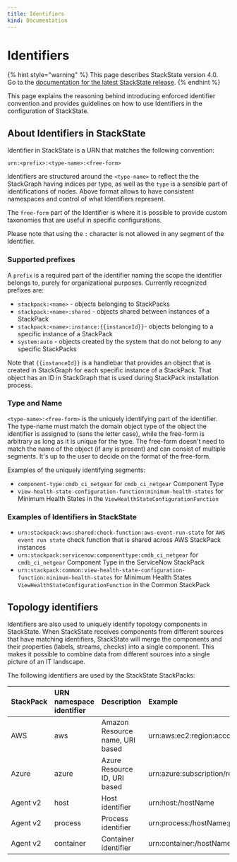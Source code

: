 ```yaml
---
title: Identifiers
kind: Documentation
---
```


# Identifiers

{% hint style="warning" %}
This page describes StackState version 4.0.  
Go to the [documentation for the latest StackState release](https://docs.stackstate.com/).
{% endhint %}

This page explains the reasoning behind introducing enforced identifier convention and provides guidelines on how to use Identifiers in the configuration of StackState.

## About Identifiers in StackState

Identifier in StackState is a URN that matches the following convention:

```text
urn:<prefix>:<type-name>:<free-form>
```

Identifiers are structured around the `<type-name>` to reflect the the StackGraph having indices per type, as well as the `type` is a sensible part of identifications of nodes. Above format allows to have consistent namespaces and control of what Identifiers represent.

The `free-form` part of the Identifier is where it is possible to provide custom taxonomies that are useful in specific configurations.

Please note that using the `:` character is not allowed in any segment of the Identifier.

### Supported prefixes

A `prefix` is a required part of the identifier naming the scope the identifier belongs to, purely for organizational purposes. Currently recognized prefixes are:

* `stackpack:<name>` - objects belonging to StackPacks
* `stackpack:<name>:shared` - objects shared between instances of a StackPack
* `stackpack:<name>:instance:{{instanceId}}`- objects belonging to a specific instance of a StackPack
* `system:auto` - objects created by the system that do not belong to any specific StackPacks

Note that `{{instanceId}}` is a handlebar that provides an object that is created in StackGraph for each specific instance of a StackPack. That object has an ID in StackGraph that is used during StackPack installation process.

### Type and Name

`<type-name>:<free-form>` is the uniquely identifying part of the identifier. The type-name must match the domain object type of the object the identifier is assigned to \(sans the letter case\), while the free-form is arbitrary as long as it is unique for the type. The free-form doesn't need to match the name of the object \(if any is present\) and can consist of multiple segments. It's up to the user to decide on the format of the free-form.

Examples of the uniquely identifying segments:

* `component-type:cmdb_ci_netgear` for `cmdb_ci_netgear` Component Type
* `view-health-state-configuration-function:minimum-health-states` for Minimum Health States in the `ViewHealthStateConfigurationFunction`

### Examples of Identifiers in StackState

* `urn:stackpack:aws:shared:check-function:aws-event-run-state` for `AWS event run state` check function that is shared across AWS StackPack instances
* `urn:stackpack:servicenow:componenttype:cmdb_ci_netgear` for `cmdb_ci_netgear` Component Type in the ServiceNow StackPack
* `urn:stackpack:common:view-health-state-configuration-function:minimum-health-states` for Minimum Health States `ViewHealthStateConfigurationFunction` in the Common StackPack

## Topology identifiers

Identifiers are also used to uniquely identify topology components in StackState. When StackState receives components from different sources that have matching identifiers, StackState will merge the components and their properties \(labels, streams, checks\) into a single component. This makes it possible to combine data from different sources into a single picture of an IT landscape.

The following identifiers are used by the StackState StackPacks:

| StackPack | URN namespace identifier | Description | Example |
| :--- | :--- | :--- | :--- |
| AWS | aws | Amazon Resource name, URI based | urn:aws:ec2:region:account-id:instance/instance-id |
| Azure | azure | Azure Resource ID, URI based | urn:azure:subscription/resourcegroup/provider/resourcename |
| Agent v2 | host | Host identifier | urn:host:/hostName |
| Agent v2 | process | Process identifier | urn:process:/hostName:pid:createTime |
| Agent v2 | container | Container identifier | urn:container:/hostName:containerId |

